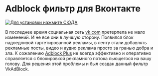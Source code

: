 # Adblock фильтр для Вконтакте  

[![Для установки нажмите СЮДА](https://raw.githubusercontent.com/draig/vkadblock/master/img/btn.png)](https://subscribe.adblockplus.org/?location=https://raw.githubusercontent.com/draig/vkadblock/master/filter.txt)  

В последнее время социальная сеть [vk.com](https://vk.com/) претерпела не мало изменений. И не все они в лучшую сторону. Появился блок надоедливой таргетированной рекламы, в ленту стали добавлять рекламные посты, видео и аудио реклама просто за гранью добра и зла.
К сожалению [Adblock Plus](https://adblockplus.org/ "Официальный сайт Adblock Plus") не всегда эффективно и оперативно справляется с блокировкой рекламного потока льющегося на вашу голову.
Для решения этой проблемы и был создан данный фильтр VkAdBlock.

